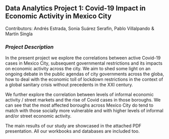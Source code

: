 ## Data Analytics Project 1: Covid-19 Impact in Economic Activity in Mexico City
Contributors: Andrés Estrada, Sonia Suárez Serafín, Pablo Villalpando & Martín Singla

### _Project Description_
In the present project we explore the correlations between active Covid-19 cases in Mexico City, subsequent governmental restrictions and its impacts on economic activity across the city. We aim to shed some light on an ongoing debate in the public agendas of city governments across the globa, how to deal with the economic toll of lockdown restrictions in the context of a global sanitary crisis without precedents in the XXI century. 

We further explore the correlation between levels of informal economic activity / street markets and the rise of Covid cases in those boroughs. We can see that the most affected boroughs across Mexico City do tend to match with those socially more vulnerable and with higher levels of informal and/or street economic activity.

The main results of our study are showcased in the attached PDF presentation. All our workbooks and databases are included too.
